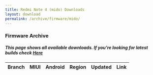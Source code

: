 ```yaml
---
title: Redmi Note 4 (mido) Downloads
layout: download
permalink: /archive/firmware/mido/
---
```


### Firmware Archive
##### This page shows all available downloads. If you're looking for latest builds check [Here](/firmware/mido/)


<div class="table-responsive-md" id="table-wrapper">
<table id="firmware" class="compact table table-striped table-hover table-sm">
    <thead class="thead-dark">
        <tr>
            <th>Branch</th>
            <th>MIUI</th>
            <th>Android</th>
            <th>Region</th>
            <th>Updated</th>
            <th>Link</th>
        </tr>
    </thead>
    <script>loadFirmwareDownloads('mido', 'full')</script>
</table>
</div>
